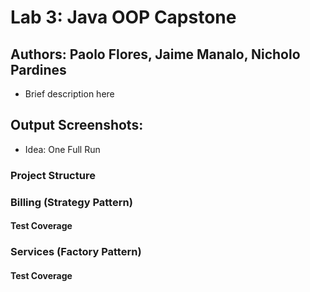 # Lab 3: Java OOP Capstone

## Authors: Paolo Flores, Jaime Manalo, Nicholo Pardines

- Brief description here
## Output Screenshots:
- Idea: One Full Run
### Project Structure

### Billing  (Strategy Pattern)
#### Test Coverage

### Services (Factory Pattern)
#### Test Coverage
